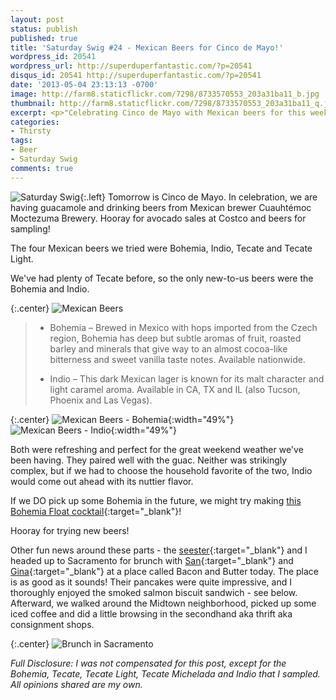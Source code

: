 ```yaml
---
layout: post
status: publish
published: true
title: 'Saturday Swig #24 - Mexican Beers for Cinco de Mayo!'
wordpress_id: 20541
wordpress_url: http://superduperfantastic.com/?p=20541
disqus_id: 20541 http://superduperfantastic.com/?p=20541
date: '2013-05-04 23:13:13 -0700'
image: http://farm8.staticflickr.com/7298/8733570553_203a31ba11_b.jpg
thumbnail: http://farm8.staticflickr.com/7298/8733570553_203a31ba11_q.jpg
excerpt: <p>"Celebrating Cinco de Mayo with Mexican beers for this week's Saturday Swig. Sampling includes Bohemia, Indio, Tecate and Tecate Light."</p>
categories:
- Thirsty
tags:
- Beer
- Saturday Swig
comments: true
---
```

![Saturday Swig](http://farm8.staticflickr.com/7240/7322171030_0166725d1c_o.png){:.left} Tomorrow is Cinco de Mayo. In celebration, we are having guacamole and drinking beers from Mexican brewer Cuauhtémoc Moctezuma Brewery. Hooray for avocado sales at Costco and beers for sampling! 

The four Mexican beers we tried were Bohemia, Indio, Tecate and Tecate Light. 

We've had plenty of Tecate before, so the only new-to-us beers were the Bohemia and Indio.

{:.center}
![Mexican Beers](http://farm8.staticflickr.com/7298/8733570553_203a31ba11_b.jpg)

> * Bohemia – Brewed in Mexico with hops imported from the Czech region, Bohemia has deep but subtle aromas of fruit, roasted barley and minerals that give way to an almost cocoa-like bitterness and sweet vanilla taste notes. Available nationwide.
> 
> * Indio – This dark Mexican lager is known for its malt character and light caramel aroma. Available in CA, TX and IL (also Tucson, Phoenix and Las Vegas).

{:.center}
![Mexican Beers - Bohemia](http://farm8.staticflickr.com/7305/8734689648_6b3d9f9199.jpg){:width="49%"} ![Mexican Beers - Indio](http://farm8.staticflickr.com/7306/8734688752_6680f3ea07.jpg){:width="49%"}

Both were refreshing and perfect for the great weekend weather we've been having. They paired well with the guac. Neither was strikingly complex, but if we had to choose the household favorite of the two, Indio would come out ahead with its nuttier flavor.

If we DO pick up some Bohemia in the future, we might try making [this Bohemia Float cocktail](http://www.fronterafiesta.com/cook/drinks/447-bohemia-qfloatq-cocktails.html "Bohemia Float"){:target="_blank"}!

Hooray for trying new beers!

Other fun news around these parts - the [seester](http://donnasaur.us "Donnasaur"){:target="_blank"} and I headed up to Sacramento for brunch with [San](http://theinbetweenismine.com/ "The In Between is Mine"){:target="_blank"} and [Gina](http://ginamarierose.com "Gina Marie Rose"){:target="_blank"} at a place called Bacon and Butter today. The place is as good as it sounds! Their pancakes were quite impressive, and I thoroughly enjoyed the smoked salmon biscuit sandwich - see below. Afterward, we walked around the Midtown neighborhood, picked up some iced coffee and did a little browsing in the secondhand aka thrift aka consignment shops.

{:.center}
![Brunch in Sacramento](http://farm8.staticflickr.com/7322/8733595311_41bab9e6ae_b.jpg)

_Full Disclosure: I was not compensated for this post, except for the Bohemia, Tecate, Tecate Light, Tecate Michelada and Indio that I sampled. All opinions shared are my own._